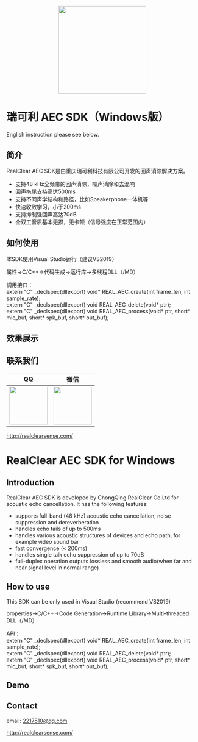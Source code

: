 <p align="center"><img width="230" src="http://realclearsense.com/img/images/github_icon.png"></p>


# 瑞可利 AEC SDK（Windows版）
English instruction please see below.
## 简介
RealClear AEC SDK是由重庆瑞可利科技有限公司开发的回声消除解决方案。
- 支持48 kHz全频带的回声消除，噪声消除和去混响
- 回声拖尾支持高达500ms
- 支持不同声学结构和路径，比如Speakerphone一体机等
- 快速收敛学习，小于200ms
- 支持抑制强回声高达70dB
- 全双工音质基本无损，无卡顿（信号强度在正常范围内）
## 如何使用
本SDK使用Visual Studio运行（建议VS2019）

属性->C/C++->代码生成->运行库->多线程DLL（/MD）

调用接口：  
extern "C" _declspec(dllexport) void* REAL_AEC_create(int frame_len, int sample_rate);  
extern "C" _declspec(dllexport) void REAL_AEC_delete(void* ptr);  
extern "C" _declspec(dllexport) void REAL_AEC_process(void* ptr, short* mic_buf, short* spk_buf, short* out_buf);  
## 效果展示

## 联系我们
|QQ|微信|
|--------|--------|
|<img width="100" src="http://realclearsense.com/img/images/qq.jpg">|<img width="100" src="http://realclearsense.com/img/images/wechat.jpg">|

http://realclearsense.com/


#       
#    
          
# RealClear AEC SDK for Windows
## Introduction
RealClear AEC SDK is developed by ChongQing RealClear Co.Ltd for acoustic echo cancellation. It has the following features:
- supports full-band (48 kHz) acoustic echo cancellation, noise suppression and dereverberation
- handles echo tails of up to 500ms
- handles various acoustic structures of devices and echo path, for example video sound bar
- fast convergence (< 200ms)
- handles single talk echo suppression of up to 70dB
- full-duplex operation outputs lossless and smooth audio(when far and near signal level in normal range)
## How to use
This SDK can be only used in Visual Studio (recommend VS2019)

properties->C/C++->Code Generation->Runtime Library->Multi-threaded DLL（/MD）

API：  
extern "C" _declspec(dllexport) void* REAL_AEC_create(int frame_len, int sample_rate);  
extern "C" _declspec(dllexport) void REAL_AEC_delete(void* ptr);  
extern "C" _declspec(dllexport) void REAL_AEC_process(void* ptr, short* mic_buf, short* spk_buf, short* out_buf);  
## Demo

## Contact
email: 2217510@qq.com

http://realclearsense.com/
